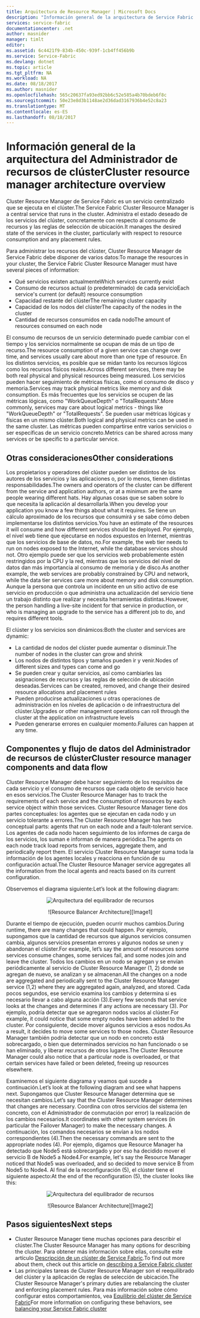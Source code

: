 ```yaml
---
title: Arquitectura de Resource Manager | Microsoft Docs
description: "Información general de la arquitectura de Service Fabric Cluster Resource Manager"
services: service-fabric
documentationcenter: .net
author: masnider
manager: timlt
editor: 
ms.assetid: 6c4421f9-834b-450c-939f-1cb4ff456b9b
ms.service: Service-Fabric
ms.devlang: dotnet
ms.topic: article
ms.tgt_pltfrm: NA
ms.workload: NA
ms.date: 08/18/2017
ms.author: masnider
ms.openlocfilehash: 565c20637fa93ed92bb6c52e585a4b70bdeb6f8c
ms.sourcegitcommit: 50e23e8d3b1148ae2d36dad3167936b4e52c8a23
ms.translationtype: MT
ms.contentlocale: es-ES
ms.lasthandoff: 08/18/2017
---
```

# <a name="cluster-resource-manager-architecture-overview"></a><span data-ttu-id="6c1b5-103">Información general de la arquitectura del Administrador de recursos de clúster</span><span class="sxs-lookup"><span data-stu-id="6c1b5-103">Cluster resource manager architecture overview</span></span>
<span data-ttu-id="6c1b5-104">Cluster Resource Manager de Service Fabric es un servicio centralizado que se ejecuta en el clúster.</span><span class="sxs-lookup"><span data-stu-id="6c1b5-104">The Service Fabric Cluster Resource Manager is a central service that runs in the cluster.</span></span> <span data-ttu-id="6c1b5-105">Administra el estado deseado de los servicios del clúster, concretamente con respecto al consumo de recursos y las reglas de selección de ubicación.</span><span class="sxs-lookup"><span data-stu-id="6c1b5-105">It manages the desired state of the services in the cluster, particularly with respect to resource consumption and any placement rules.</span></span> 

<span data-ttu-id="6c1b5-106">Para administrar los recursos del clúster, Cluster Resource Manager de Service Fabric debe disponer de varios datos:</span><span class="sxs-lookup"><span data-stu-id="6c1b5-106">To manage the resources in your cluster, the Service Fabric Cluster Resource Manager must have several pieces of information:</span></span>

- <span data-ttu-id="6c1b5-107">Qué servicios existen actualmente</span><span class="sxs-lookup"><span data-stu-id="6c1b5-107">Which services currently exist</span></span>
- <span data-ttu-id="6c1b5-108">Consumo de recursos actual (o predeterminado) de cada servicio</span><span class="sxs-lookup"><span data-stu-id="6c1b5-108">Each service's current (or default) resource consumption</span></span> 
- <span data-ttu-id="6c1b5-109">Capacidad restante del clúster</span><span class="sxs-lookup"><span data-stu-id="6c1b5-109">The remaining cluster capacity</span></span> 
- <span data-ttu-id="6c1b5-110">Capacidad de los nodos del clúster</span><span class="sxs-lookup"><span data-stu-id="6c1b5-110">The capacity of the nodes in the cluster</span></span> 
- <span data-ttu-id="6c1b5-111">Cantidad de recursos consumidos en cada nodo</span><span class="sxs-lookup"><span data-stu-id="6c1b5-111">The amount of resources consumed on each node</span></span>

<span data-ttu-id="6c1b5-112">El consumo de recursos de un servicio determinado puede cambiar con el tiempo y los servicios normalmente se ocupan de más de un tipo de recurso.</span><span class="sxs-lookup"><span data-stu-id="6c1b5-112">The resource consumption of a given service can change over time, and services usually care about more than one type of resource.</span></span> <span data-ttu-id="6c1b5-113">En los distintos servicios, es posible que se midan tanto los recursos lógicos como los recursos físicos reales.</span><span class="sxs-lookup"><span data-stu-id="6c1b5-113">Across different services, there may be both real physical and physical resources being measured.</span></span> <span data-ttu-id="6c1b5-114">Los servicios pueden hacer seguimiento de métricas físicas, como el consumo de disco y memoria.</span><span class="sxs-lookup"><span data-stu-id="6c1b5-114">Services may track physical metrics like memory and disk consumption.</span></span> <span data-ttu-id="6c1b5-115">Es más frecuentes que los servicios se ocupen de las métricas lógicas, como "WorkQueueDepth" o "TotalRequests".</span><span class="sxs-lookup"><span data-stu-id="6c1b5-115">More commonly, services may care about logical metrics - things like "WorkQueueDepth" or "TotalRequests".</span></span> <span data-ttu-id="6c1b5-116">Se pueden usar métricas lógicas y físicas en un mismo clúster.</span><span class="sxs-lookup"><span data-stu-id="6c1b5-116">Both logical and physical metrics can be used in the same cluster.</span></span> <span data-ttu-id="6c1b5-117">Las métricas pueden compartirse entre varios servicios o ser específicas de un servicio concreto.</span><span class="sxs-lookup"><span data-stu-id="6c1b5-117">Metrics can be shared across many services or be specific to a particular service.</span></span>

## <a name="other-considerations"></a><span data-ttu-id="6c1b5-118">Otras consideraciones</span><span class="sxs-lookup"><span data-stu-id="6c1b5-118">Other considerations</span></span>
<span data-ttu-id="6c1b5-119">Los propietarios y operadores del clúster pueden ser distintos de los autores de los servicios y las aplicaciones o, por lo menos, tienen distintas responsabilidades.</span><span class="sxs-lookup"><span data-stu-id="6c1b5-119">The owners and operators of the cluster can be different from the service and application authors, or at a minimum are the same people wearing different hats.</span></span> <span data-ttu-id="6c1b5-120">Hay algunas cosas que se saben sobre lo que necesita la aplicación al desarrollarla.</span><span class="sxs-lookup"><span data-stu-id="6c1b5-120">When you develop your application you know a few things about what it requires.</span></span> <span data-ttu-id="6c1b5-121">Se tiene un cálculo aproximado de los recursos que consumirá y se sabe cómo deben implementarse los distintos servicios.</span><span class="sxs-lookup"><span data-stu-id="6c1b5-121">You have an estimate of the resources it will consume and how different services should be deployed.</span></span> <span data-ttu-id="6c1b5-122">Por ejemplo, el nivel web tiene que ejecutarse en nodos expuestos en Internet, mientras que los servicios de base de datos, no.</span><span class="sxs-lookup"><span data-stu-id="6c1b5-122">For example, the web tier needs to run on nodes exposed to the Internet, while the database services should not.</span></span> <span data-ttu-id="6c1b5-123">Otro ejemplo puede ser que los servicios web probablemente estén restringidos por la CPU y la red, mientras que los servicios del nivel de datos dan más importancia al consumo de memoria y de disco.</span><span class="sxs-lookup"><span data-stu-id="6c1b5-123">As another example, the web services are probably constrained by CPU and network, while the data tier services care more about memory and disk consumption.</span></span> <span data-ttu-id="6c1b5-124">Aunque la persona que controla un incidente en un sitio activo de ese servicio en producción o que administra una actualización del servicio tiene un trabajo distinto que realizar y necesita herramientas distintas.</span><span class="sxs-lookup"><span data-stu-id="6c1b5-124">However, the person handling a live-site incident for that service in production, or who is managing an upgrade to the service has a different job to do, and requires different tools.</span></span> 

<span data-ttu-id="6c1b5-125">El clúster y los servicios son dinámicos:</span><span class="sxs-lookup"><span data-stu-id="6c1b5-125">Both the cluster and services are dynamic:</span></span>

- <span data-ttu-id="6c1b5-126">La cantidad de nodos del clúster puede aumentar o disminuir.</span><span class="sxs-lookup"><span data-stu-id="6c1b5-126">The number of nodes in the cluster can grow and shrink</span></span>
- <span data-ttu-id="6c1b5-127">Los nodos de distintos tipos y tamaños pueden ir y venir.</span><span class="sxs-lookup"><span data-stu-id="6c1b5-127">Nodes of different sizes and types can come and go</span></span>
- <span data-ttu-id="6c1b5-128">Se pueden crear y quitar servicios, así como cambiarles las asignaciones de recursos y las reglas de selección de ubicación deseadas.</span><span class="sxs-lookup"><span data-stu-id="6c1b5-128">Services can be created, removed, and change their desired resource allocations and placement rules</span></span>
- <span data-ttu-id="6c1b5-129">Pueden producirse actualizaciones u otras operaciones de administración en los niveles de aplicación o de infraestructura del clúster.</span><span class="sxs-lookup"><span data-stu-id="6c1b5-129">Upgrades or other management operations can roll through the cluster at the application on infrastructure levels</span></span>
- <span data-ttu-id="6c1b5-130">Pueden generarse errores en cualquier momento.</span><span class="sxs-lookup"><span data-stu-id="6c1b5-130">Failures can happen at any time.</span></span>

## <a name="cluster-resource-manager-components-and-data-flow"></a><span data-ttu-id="6c1b5-131">Componentes y flujo de datos del Administrador de recursos de clúster</span><span class="sxs-lookup"><span data-stu-id="6c1b5-131">Cluster resource manager components and data flow</span></span>
<span data-ttu-id="6c1b5-132">Cluster Resource Manager debe hacer seguimiento de los requisitos de cada servicio y el consumo de recursos que cada objeto de servicio hace en esos servicios.</span><span class="sxs-lookup"><span data-stu-id="6c1b5-132">The Cluster Resource Manager has to track the requirements of each service and the consumption of resources by each service object within those services.</span></span> <span data-ttu-id="6c1b5-133">Cluster Resource Manager tiene dos partes conceptuales: los agentes que se ejecutan en cada nodo y un servicio tolerante a errores.</span><span class="sxs-lookup"><span data-stu-id="6c1b5-133">The Cluster Resource Manager has two conceptual parts: agents that run on each node and a fault-tolerant service.</span></span> <span data-ttu-id="6c1b5-134">Los agentes de cada nodo hacen seguimiento de los informes de carga de los servicios, los suman e informan de manera periódica.</span><span class="sxs-lookup"><span data-stu-id="6c1b5-134">The agents on each node track load reports from services, aggregate them, and periodically report them.</span></span> <span data-ttu-id="6c1b5-135">El servicio Cluster Resource Manager suma toda la información de los agentes locales y reacciona en función de su configuración actual.</span><span class="sxs-lookup"><span data-stu-id="6c1b5-135">The Cluster Resource Manager service aggregates all the information from the local agents and reacts based on its current configuration.</span></span>

<span data-ttu-id="6c1b5-136">Observemos el diagrama siguiente:</span><span class="sxs-lookup"><span data-stu-id="6c1b5-136">Let’s look at the following diagram:</span></span>

<span data-ttu-id="6c1b5-137"><center>
![Arquitectura del equilibrador de recursos][Image1]
</center></span><span class="sxs-lookup"><span data-stu-id="6c1b5-137"><center>
![Resource Balancer Architecture][Image1]
</center></span></span>

<span data-ttu-id="6c1b5-138">Durante el tiempo de ejecución, pueden ocurrir muchos cambios.</span><span class="sxs-lookup"><span data-stu-id="6c1b5-138">During runtime, there are many changes that could happen.</span></span> <span data-ttu-id="6c1b5-139">Por ejemplo, supongamos que la cantidad de recursos que algunos servicios consumen cambia, algunos servicios presentan errores y algunos nodos se unen y abandonan el clúster.</span><span class="sxs-lookup"><span data-stu-id="6c1b5-139">For example, let’s say the amount of resources some services consume changes, some services fail, and some nodes join and leave the cluster.</span></span> <span data-ttu-id="6c1b5-140">Todos los cambios en un nodo se agregan y se envían periódicamente al servicio de Cluster Resource Manager (1, 2) donde se agregan de nuevo, se analizan y se almacenan.</span><span class="sxs-lookup"><span data-stu-id="6c1b5-140">All the changes on a node are aggregated and periodically sent to the Cluster Resource Manager service (1,2) where they are aggregated again, analyzed, and stored.</span></span> <span data-ttu-id="6c1b5-141">Cada pocos segundos, ese servicio examina los cambios y determina si es necesario llevar a cabo alguna acción (3).</span><span class="sxs-lookup"><span data-stu-id="6c1b5-141">Every few seconds that service looks at the changes and determines if any actions are necessary (3).</span></span> <span data-ttu-id="6c1b5-142">Por ejemplo, podría detectar que se agregaron nodos vacíos al clúster.</span><span class="sxs-lookup"><span data-stu-id="6c1b5-142">For example, it could notice that some empty nodes have been added to the cluster.</span></span> <span data-ttu-id="6c1b5-143">Por consiguiente, decide mover algunos servicios a esos nodos.</span><span class="sxs-lookup"><span data-stu-id="6c1b5-143">As a result, it decides to move some services to those nodes.</span></span> <span data-ttu-id="6c1b5-144">Cluster Resource Manager también podría detectar que un nodo en concreto está sobrecargado, o bien que determinados servicios no han funcionado o se han eliminado, y liberar recursos de otros lugares.</span><span class="sxs-lookup"><span data-stu-id="6c1b5-144">The Cluster Resource Manager could also notice that a particular node is overloaded, or that certain services have failed or been deleted, freeing up resources elsewhere.</span></span>

<span data-ttu-id="6c1b5-145">Examinemos el siguiente diagrama y veamos qué sucede a continuación.</span><span class="sxs-lookup"><span data-stu-id="6c1b5-145">Let’s look at the following diagram and see what happens next.</span></span> <span data-ttu-id="6c1b5-146">Supongamos que Cluster Resource Manager determina que se necesitan cambios.</span><span class="sxs-lookup"><span data-stu-id="6c1b5-146">Let’s say that the Cluster Resource Manager determines that changes are necessary.</span></span> <span data-ttu-id="6c1b5-147">Coordina con otros servicios del sistema (en concreto, con el Administrador de conmutación por error) la realización de los cambios necesarios.</span><span class="sxs-lookup"><span data-stu-id="6c1b5-147">It coordinates with other system services (in particular the Failover Manager) to make the necessary changes.</span></span> <span data-ttu-id="6c1b5-148">A continuación, los comandos necesarios se envían a los nodos correspondientes (4).</span><span class="sxs-lookup"><span data-stu-id="6c1b5-148">Then the necessary commands are sent to the appropriate nodes (4).</span></span> <span data-ttu-id="6c1b5-149">Por ejemplo, digamos que Resource Manager ha detectado que Node5 está sobrecargado y por eso ha decidido mover el servicio B de Node5 a Node4.</span><span class="sxs-lookup"><span data-stu-id="6c1b5-149">For example, let's say the Resource Manager noticed that Node5 was overloaded, and so decided to move service B from Node5 to Node4.</span></span> <span data-ttu-id="6c1b5-150">Al final de la reconfiguración (5), el clúster tiene el siguiente aspecto:</span><span class="sxs-lookup"><span data-stu-id="6c1b5-150">At the end of the reconfiguration (5), the cluster looks like this:</span></span>

<span data-ttu-id="6c1b5-151"><center>
![Arquitectura del equilibrador de recursos][Image2]
</center></span><span class="sxs-lookup"><span data-stu-id="6c1b5-151"><center>
![Resource Balancer Architecture][Image2]
</center></span></span>

## <a name="next-steps"></a><span data-ttu-id="6c1b5-152">Pasos siguientes</span><span class="sxs-lookup"><span data-stu-id="6c1b5-152">Next steps</span></span>
- <span data-ttu-id="6c1b5-153">Cluster Resource Manager tiene muchas opciones para describir el clúster.</span><span class="sxs-lookup"><span data-stu-id="6c1b5-153">The Cluster Resource Manager has many options for describing the cluster.</span></span> <span data-ttu-id="6c1b5-154">Para obtener más información sobre ellas, consulte este artículo [Descripción de un clúster de Service Fabric](./service-fabric-cluster-resource-manager-cluster-description.md).</span><span class="sxs-lookup"><span data-stu-id="6c1b5-154">To find out more about them, check out this article on [describing a Service Fabric cluster](./service-fabric-cluster-resource-manager-cluster-description.md)</span></span>
- <span data-ttu-id="6c1b5-155">Las principales tareas de Cluster Resource Manager son el reequilibrado del clúster y la aplicación de reglas de selección de ubicación.</span><span class="sxs-lookup"><span data-stu-id="6c1b5-155">The Cluster Resource Manager's primary duties are rebalancing the cluster and enforcing placement rules.</span></span> <span data-ttu-id="6c1b5-156">Para más información sobre cómo configurar estos comportamientos, vea [Equilibrio del clúster de Service Fabric](./service-fabric-cluster-resource-manager-balancing.md)</span><span class="sxs-lookup"><span data-stu-id="6c1b5-156">For more information on configuring these behaviors, see [balancing your Service Fabric cluster](./service-fabric-cluster-resource-manager-balancing.md)</span></span>

[Image1]:./media/service-fabric-cluster-resource-manager-architecture/Service-Fabric-Resource-Manager-Architecture-Activity-1.png
[Image2]:./media/service-fabric-cluster-resource-manager-architecture/Service-Fabric-Resource-Manager-Architecture-Activity-2.png
